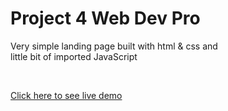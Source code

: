 <h1>Project 4 Web Dev Pro</h1>

<p>Very simple landing page built with html & css and <br>
little bit of imported JavaScript<p><br>


<a href="https://jonelradenkovic.github.io/project4/" rel="nofollow">Click here to see live demo</a>
